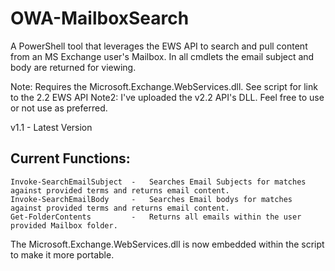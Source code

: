 # OWA-MailboxSearch
A PowerShell tool that leverages the EWS API to search and pull content from an MS Exchange user's Mailbox. In all cmdlets the email subject and body are returned for viewing.

Note: Requires the Microsoft.Exchange.WebServices.dll. See script for link to the 2.2 EWS API
Note2: I've uploaded the v2.2 API's DLL. Feel free to use or not use as preferred.

v1.1 - Latest Version


## Current Functions:
    Invoke-SearchEmailSubject  -   Searches Email Subjects for matches against provided terms and returns email content.
    Invoke-SearchEmailBody     -   Searches Email bodys for matches against provided terms and returns email content.
    Get-FolderContents         -   Returns all emails within the user provided Mailbox folder.
    
The Microsoft.Exchange.WebServices.dll is now embedded within the script to make it more portable.
    



